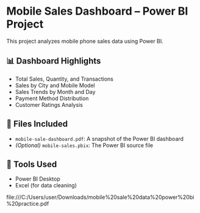 # Mobile Sales Dashboard – Power BI Project

This project analyzes mobile phone sales data using Power BI.

## 📊 Dashboard Highlights
- Total Sales, Quantity, and Transactions
- Sales by City and Mobile Model
- Sales Trends by Month and Day
- Payment Method Distribution
- Customer Ratings Analysis

## 📁 Files Included
- `mobile-sale-dashboard.pdf`: A snapshot of the Power BI dashboard
- *(Optional)* `mobile-sales.pbix`: The Power BI source file

## 🔧 Tools Used
- Power BI Desktop
- Excel (for data cleaning)

file:///C:/Users/user/Downloads/mobile%20sale%20data%20power%20bi%20practice.pdf
